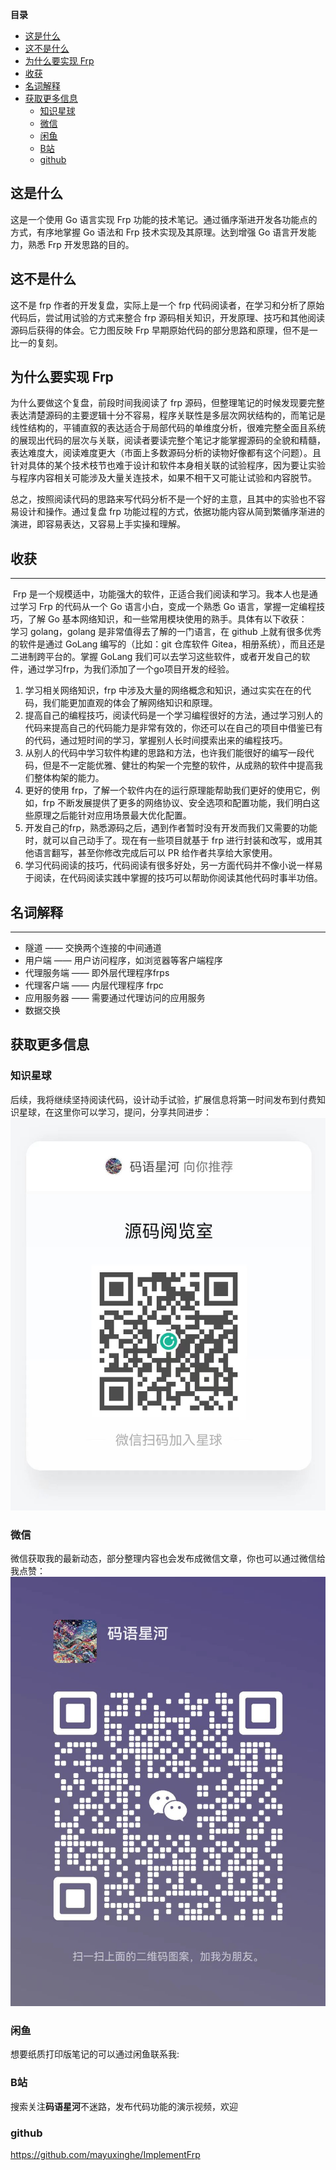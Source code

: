 **目录**
- [这是什么](#这是什么)
- [这不是什么](#这不是什么)
- [为什么要实现 Frp](#为什么要实现-frp)
- [收获](#收获)
- [名词解释](#名词解释)
- [获取更多信息](#获取更多信息)
  - [知识星球](#知识星球)
  - [微信](#微信)
  - [闲鱼](#闲鱼)
  - [B站](#b站)
  - [github](#github)


## 这是什么

这是一个使用 Go 语言实现 Frp 功能的技术笔记。通过循序渐进开发各功能点的方式，有序地掌握 Go 语法和 Frp 技术实现及其原理。达到增强 Go 语言开发能力，熟悉 Frp 开发思路的目的。

## 这不是什么

这不是 frp 作者的开发复盘，实际上是一个 frp 代码阅读者，在学习和分析了原始代码后，尝试用试验的方式来整合 frp 源码相关知识，开发原理、技巧和其他阅读源码后获得的体会。它力图反映 Frp 早期原始代码的部分思路和原理，但不是一比一的复刻。

## 为什么要实现 Frp

为什么要做这个复盘，前段时间我阅读了 frp 源码，但整理笔记的时候发现要完整表达清楚源码的主要逻辑十分不容易，程序关联性是多层次网状结构的，而笔记是线性结构的，平铺直叙的表达适合于局部代码的单维度分析，很难完整全面且系统的展现出代码的层次与关联，阅读者要读完整个笔记才能掌握源码的全貌和精髓，表达难度大，阅读难度更大（市面上多数源码分析的读物好像都有这个问题）。且针对具体的某个技术枝节也难于设计和软件本身相关联的试验程序，因为要让实验与程序内容相关可能涉及大量关连技术，如果不相干又可能让试验和内容脱节。

总之，按照阅读代码的思路来写代码分析不是一个好的主意，且其中的实验也不容易设计和操作。通过复盘 frp 功能过程的方式，依据功能内容从简到繁循序渐进的演进，即容易表达，又容易上手实操和理解。

## 收获
---

 Frp 是一个规模适中，功能强大的软件，正适合我们阅读和学习。我本人也是通过学习 Frp 的代码从一个 Go 语言小白，变成一个熟悉 Go 语言，掌握一定编程技巧，了解 Go 基本网络知识，和一些常用模块使用的熟手。具体有以下收获：  
学习 golang，golang 是非常值得去了解的一门语言，在 github 上就有很多优秀的软件是通过 GoLang 编写的（比如：git 仓库软件 Gitea，相册系统），而且还是二进制跨平台的。掌握 GoLang 我们可以去学习这些软件，或者开发自己的软件，通过学习frp，为我们添加了一个go项目开发的经验。

1.  学习相关网络知识，frp 中涉及大量的网络概念和知识，通过实实在在的代码，我们能更加直观的体会了解网络知识和原理。
2.  提高自己的编程技巧，阅读代码是一个学习编程很好的方法，通过学习别人的代码来提高自己的代码能力是非常有效的，你还可以在自己的项目中借鉴已有的代码，通过短时间的学习，掌握别人长时间摸索出来的编程技巧。
3.  从别人的代码中学习软件构建的思路和方法，也许我们能很好的编写一段代码，但是不一定能优雅、健壮的构架一个完整的软件，从成熟的软件中提高我们整体构架的能力。
4.  更好的使用 frp，了解一个软件内在的运行原理能帮助我们更好的使用它，例如，frp 不断发展提供了更多的网络协议、安全选项和配置功能，我们明白这些原理之后能针对应用场景最大优化配置。
5.  开发自己的frp，熟悉源码之后，遇到作者暂时没有开发而我们又需要的功能时，就可以自己动手了。现在有一些项目就基于 frp 进行封装和改写，或用其他语言翻写，甚至你修改完成后可以 PR 给作者共享给大家使用。
6.  学习代码阅读的技巧，代码阅读有很多好处，另一方面代码并不像小说一样易于阅读，在代码阅读实践中掌握的技巧可以帮助你阅读其他代码时事半功倍。

## 名词解释
----

*   隧道 —— 交换两个连接的中间通道
*   用户端 —— 用户访问程序，如浏览器等客户端程序
*   代理服务端 —— 即外层代理程序frps
*   代理客户端 —— 内层代理程序 frpc
*   应用服务器 —— 需要通过代理访问的应用服务
*   数据交换

## 获取更多信息

### 知识星球

后续，我将继续坚持阅读代码，设计动手试验，扩展信息将第一时间发布到付费知识星球，在这里你可以学习，提问，分享共同进步：
![](./img/zsxq-ymyls.jpg)

### 微信

微信获取我的最新动态，部分整理内容也会发布成微信文章，你也可以通过微信给我点赞：
![](./img/wx.jpg)

### 闲鱼

想要纸质打印版笔记的可以通过闲鱼联系我:

### B站
搜索关注**码语星河**不迷路，发布代码功能的演示视频，欢迎

### github
https://github.com/mayuxinghe/ImplementFrp
